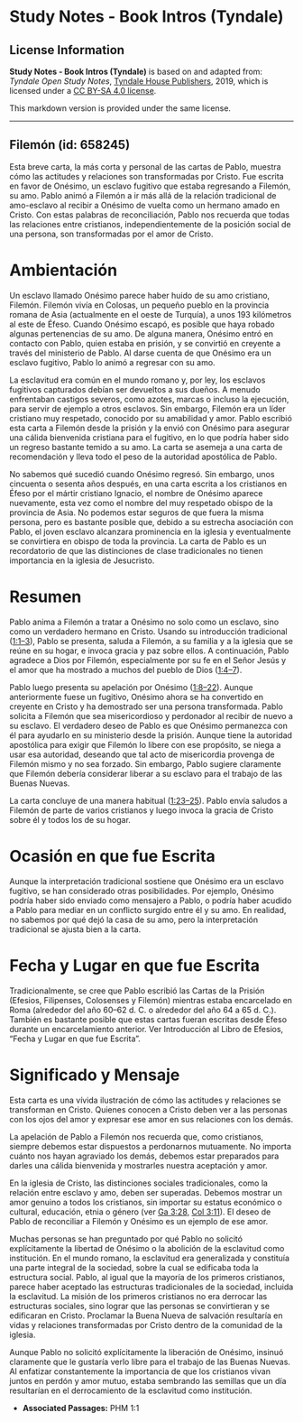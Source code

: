 # Study Notes - Book Intros (Tyndale)

## License Information

**Study Notes - Book Intros (Tyndale)** is based on and adapted from: _Tyndale Open Study Notes_, [Tyndale House Publishers](https://tyndaleopenresources.com/), 2019, which is licensed under a [CC BY-SA 4.0 license](https://creativecommons.org/licenses/by-sa/4.0/legalcode.en).

This markdown version is provided under the same license.



--------------------------------

## Filemón (id: 658245)

Esta breve carta, la más corta y personal de las cartas de Pablo, muestra cómo las actitudes y relaciones son transformadas por Cristo. Fue escrita en favor de Onésimo, un esclavo fugitivo que estaba regresando a Filemón, su amo. Pablo animó a Filemón a ir más allá de la relación tradicional de amo\-esclavo al recibir a Onésimo de vuelta como un hermano amado en Cristo. Con estas palabras de reconciliación, Pablo nos recuerda que todas las relaciones entre cristianos, independientemente de la posición social de una persona, son transformadas por el amor de Cristo.

Ambientación
============

Un esclavo llamado Onésimo parece haber huido de su amo cristiano, Filemón. Filemón vivía en Colosas, un pequeño pueblo en la provincia romana de Asia (actualmente en el oeste de Turquía), a unos 193 kilómetros al este de Éfeso. Cuando Onésimo escapó, es posible que haya robado algunas pertenencias de su amo. De alguna manera, Onésimo entró en contacto con Pablo, quien estaba en prisión, y se convirtió en creyente a través del ministerio de Pablo. Al darse cuenta de que Onésimo era un esclavo fugitivo, Pablo lo animó a regresar con su amo.

La esclavitud era común en el mundo romano y, por ley, los esclavos fugitivos capturados debían ser devueltos a sus dueños. A menudo enfrentaban castigos severos, como azotes, marcas o incluso la ejecución, para servir de ejemplo a otros esclavos. Sin embargo, Filemón era un líder cristiano muy respetado, conocido por su amabilidad y amor. Pablo escribió esta carta a Filemón desde la prisión y la envió con Onésimo para asegurar una cálida bienvenida cristiana para el fugitivo, en lo que podría haber sido un regreso bastante temido a su amo. La carta se asemeja a una carta de recomendación y lleva todo el peso de la autoridad apostólica de Pablo.

No sabemos qué sucedió cuando Onésimo regresó. Sin embargo, unos cincuenta o sesenta años después, en una carta escrita a los cristianos en Éfeso por el mártir cristiano Ignacio, el nombre de Onésimo aparece nuevamente, esta vez como el nombre del muy respetado obispo de la provincia de Asia. No podemos estar seguros de que fuera la misma persona, pero es bastante posible que, debido a su estrecha asociación con Pablo, el joven esclavo alcanzara prominencia en la iglesia y eventualmente se convirtiera en obispo de toda la provincia. La carta de Pablo es un recordatorio de que las distinciones de clase tradicionales no tienen importancia en la iglesia de Jesucristo.

Resumen
=======

Pablo anima a Filemón a tratar a Onésimo no solo como un esclavo, sino como un verdadero hermano en Cristo. Usando su introducción tradicional ([1:1–3](https://ref.ly/Phlm1:1-Phlm1:3)), Pablo se presenta, saluda a Filemón, a su familia y a la iglesia que se reúne en su hogar, e invoca gracia y paz sobre ellos. A continuación, Pablo agradece a Dios por Filemón, especialmente por su fe en el Señor Jesús y el amor que ha mostrado a muchos del pueblo de Dios ([1:4–7](https://ref.ly/Phlm1:4-Phlm1:7)).

Pablo luego presenta su apelación por Onésimo ([1:8–22](https://ref.ly/Phlm1:8-Phlm1:22)). Aunque anteriormente fuese un fugitivo, Onésimo ahora se ha convertido en creyente en Cristo y ha demostrado ser una persona transformada. Pablo solicita a Filemón que sea misericordioso y perdonador al recibir de nuevo a su esclavo. El verdadero deseo de Pablo es que Onésimo permanezca con él para ayudarlo en su ministerio desde la prisión. Aunque tiene la autoridad apostólica para exigir que Filemón lo libere con ese propósito, se niega a usar esa autoridad, deseando que tal acto de misericordia provenga de Filemón mismo y no sea forzado. Sin embargo, Pablo sugiere claramente que Filemón debería considerar liberar a su esclavo para el trabajo de las Buenas Nuevas.

La carta concluye de una manera habitual ([1:23–25](https://ref.ly/Phlm1:23-Phlm1:25)). Pablo envía saludos a Filemón de parte de varios cristianos y luego invoca la gracia de Cristo sobre él y todos los de su hogar.

Ocasión en que fue Escrita
==========================

Aunque la interpretación tradicional sostiene que Onésimo era un esclavo fugitivo, se han considerado otras posibilidades. Por ejemplo, Onésimo podría haber sido enviado como mensajero a Pablo, o podría haber acudido a Pablo para mediar en un conflicto surgido entre él y su amo. En realidad, no sabemos por qué dejó la casa de su amo, pero la interpretación tradicional se ajusta bien a la carta.

Fecha y Lugar en que fue Escrita
================================

Tradicionalmente, se cree que Pablo escribió las Cartas de la Prisión (Efesios, Filipenses, Colosenses y Filemón) mientras estaba encarcelado en Roma (alrededor del año 60–62 d. C. o alrededor del año 64 a 65 d. C.). También es bastante posible que estas cartas fueran escritas desde Éfeso durante un encarcelamiento anterior. Ver Introducción al Libro de Efesios, “Fecha y Lugar en que fue Escrita”.

Significado y Mensaje
=====================

Esta carta es una vívida ilustración de cómo las actitudes y relaciones se transforman en Cristo. Quienes conocen a Cristo deben ver a las personas con los ojos del amor y expresar ese amor en sus relaciones con los demás.

La apelación de Pablo a Filemón nos recuerda que, como cristianos, siempre debemos estar dispuestos a perdonarnos mutuamente. No importa cuánto nos hayan agraviado los demás, debemos estar preparados para darles una cálida bienvenida y mostrarles nuestra aceptación y amor.

En la iglesia de Cristo, las distinciones sociales tradicionales, como la relación entre esclavo y amo, deben ser superadas. Debemos mostrar un amor genuino a todos los cristianos, sin importar su estatus económico o cultural, educación, etnia o género (ver [Ga 3:28,](https://ref.ly/Gal3:28) [Col 3:11](https://ref.ly/Col3:11)). El deseo de Pablo de reconciliar a Filemón y Onésimo es un ejemplo de ese amor.

Muchas personas se han preguntado por qué Pablo no solicitó explícitamente la libertad de Onésimo o la abolición de la esclavitud como institución. En el mundo romano, la esclavitud era generalizada y constituía una parte integral de la sociedad, sobre la cual se edificaba toda la estructura social. Pablo, al igual que la mayoría de los primeros cristianos, parece haber aceptado las estructuras tradicionales de la sociedad, incluida la esclavitud. La misión de los primeros cristianos no era derrocar las estructuras sociales, sino lograr que las personas se convirtieran y se edificaran en Cristo. Proclamar la Buena Nueva de salvación resultaría en vidas y relaciones transformadas por Cristo dentro de la comunidad de la iglesia.

Aunque Pablo no solicitó explícitamente la liberación de Onésimo, insinuó claramente que le gustaría verlo libre para el trabajo de las Buenas Nuevas. Al enfatizar constantemente la importancia de que los cristianos vivan juntos en perdón y amor mutuo, estaba sembrando las semillas que un día resultarían en el derrocamiento de la esclavitud como institución.

* **Associated Passages:** PHM 1:1

